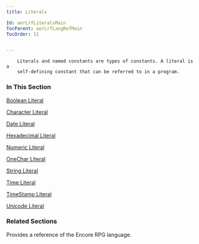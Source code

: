 ```yaml
---
title: Literals

Id: aerLrfLiteralsMain
TocParent: aerLrfLangRefMain
TocOrder: 11


---
```


        Literals and named constants are types of constants. A literal is a
        self-defining constant that can be referred to in a program.


### In This Section
[Boolean Literal](Boolean_Literal.html)

[Character Literal](Character_Literal.html) 

[Date Literal](Date_Literals.html)

[Hexadecimal Literal](Hexadecimal_Literal.html)

[Numeric Literal](Numeric_Literal.html)

[OneChar Literal](OneChar_Literal.html)

[String Literal](String_Literal.html)

[Time Literal](Time_Literals.html)

[TimeStamp Literal](Timestamp_Literals.html) 

[Unicode Literal](Unicode_Literal.html)

### Related Sections


Provides
                a reference of the Encore RPG language.


